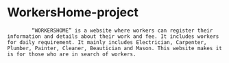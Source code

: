 # WorkersHome-project
            “WORKERSHOME” is a website where workers can register their information and details about their work and fee. It includes workers for daily requirement. It mainly includes Electrician, Carpenter, Plumber, Painter, Cleaner, Beautician and Mason. This website makes it is for those who are in search of workers.      
